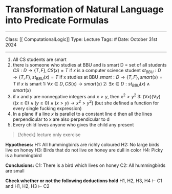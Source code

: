 # Transformation of Natural Language into Predicate Formulas
___
Class: [[ ComputationalLogic]]
Type: Lecture
Tags: # 
Date: October 31st 2024
___
1. All CS students are smart
2. there is someone who studies at BBU and is smart 
D = set of all students 
$CS:D \rightarrow \{T, F\}, CS(x) = T$ if $x$ is a computer science student
$st_{BBU}:D\rightarrow \{T,F\}, st_{BBU}(x)=T$ if x studies at BBU
$smart : D \rightarrow \{T, F\}, smart(x) = T$ if $x$ is smart
1: $\forall x \in D, CS(x) \rightarrow smart(x)$
2: $\exists x \in D : st_{BBU}(x) \land smart(x)$
3. if $x$ and $y$ are nonnegative integers and $x > y$, then $x^2 > y^2$
3: $(\forall x)(\forall y)((x \geq 0)\land (y \geq 0) \land (x > y) \rightarrow x^2 > y^2)$ (but she defined a function for every single fucking expression)
5. In a plane if a line $x$ is parallel to a constant line d then all the lines perpendicular to x are also perpendicular to d
6. Every child loves anyone who gives the child any present

> [!check] lecture only exercise

**Hypotheses:**
H1: All hummingbirds are richly coloured 
H2: No large birds live on honey 
H3: Birds that do not live on honey are dull in color 
H4: Picky is a hummingbird 

**Conclusions:**
C1: There is a bird which lives on honey 
C2: All hummingbirds are small 

**Check whether or not the following deductions hold**
H1, H2, H3, H4 $\vdash$ C1 and H1, H2, H3 $\vdash$ C2
